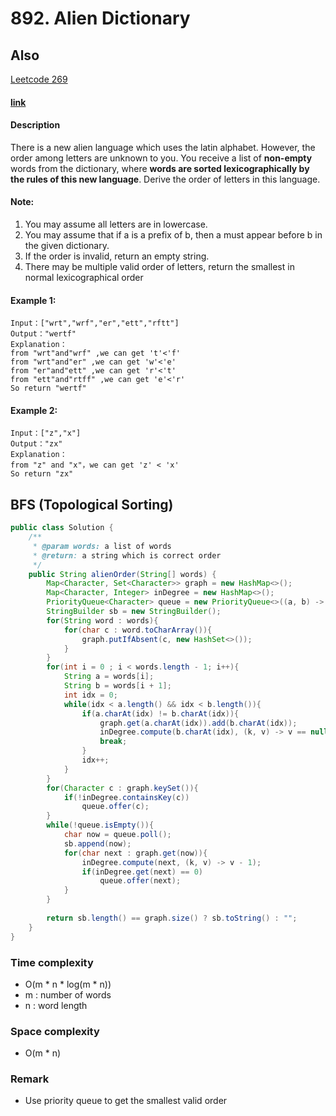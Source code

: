 # 892. Alien Dictionary

## Also
[Leetcode 269](../LeetCode/269.Alien_Dictionary.md)

#### [link](https://www.lintcode.com/problem/alien-dictionary/)

#### Description
There is a new alien language which uses the latin alphabet. However, the order among letters are unknown to you. You receive a list of **non-empty** words from the dictionary, where **words are sorted lexicographically by the rules of this new language**. Derive the order of letters in this language.

#### Note:
1. You may assume all letters are in lowercase.
2. You may assume that if a is a prefix of b, then a must appear before b in the given dictionary.
3. If the order is invalid, return an empty string.
4. There may be multiple valid order of letters, return the smallest in normal lexicographical order

#### Example 1:
```
Input：["wrt","wrf","er","ett","rftt"]
Output："wertf"
Explanation：
from "wrt"and"wrf" ,we can get 't'<'f'
from "wrt"and"er" ,we can get 'w'<'e'
from "er"and"ett" ,we can get 'r'<'t'
from "ett"and"rtff" ,we can get 'e'<'r'
So return "wertf"

```
#### Example 2:
```
Input：["z","x"]
Output："zx"
Explanation：
from "z" and "x"，we can get 'z' < 'x'
So return "zx"
```

## BFS (Topological Sorting)
```java
public class Solution {
    /**
     * @param words: a list of words
     * @return: a string which is correct order
     */
    public String alienOrder(String[] words) {
        Map<Character, Set<Character>> graph = new HashMap<>();
        Map<Character, Integer> inDegree = new HashMap<>();
        PriorityQueue<Character> queue = new PriorityQueue<>((a, b) -> a - b);
        StringBuilder sb = new StringBuilder();
        for(String word : words){
            for(char c : word.toCharArray()){
                graph.putIfAbsent(c, new HashSet<>());
            }
        }
        for(int i = 0 ; i < words.length - 1; i++){
            String a = words[i];
            String b = words[i + 1];
            int idx = 0;
            while(idx < a.length() && idx < b.length()){
                if(a.charAt(idx) != b.charAt(idx)){
                    graph.get(a.charAt(idx)).add(b.charAt(idx));
                    inDegree.compute(b.charAt(idx), (k, v) -> v == null ? 1 : v + 1);
                    break;
                }
                idx++;
            }
        }
        for(Character c : graph.keySet()){
            if(!inDegree.containsKey(c))
                queue.offer(c);
        }
        while(!queue.isEmpty()){
            char now = queue.poll();
            sb.append(now);
            for(char next : graph.get(now)){
                inDegree.compute(next, (k, v) -> v - 1);
                if(inDegree.get(next) == 0)
                    queue.offer(next);
            }
        }
        
        return sb.length() == graph.size() ? sb.toString() : "";
    }
}
```
### Time complexity
* O(m * n * log(m * n))
* m : number of words
* n : word length
### Space complexity
* O(m * n)
### Remark
* Use priority queue to get the smallest valid order